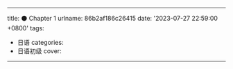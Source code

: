 <!--
 * @Author: HTT httishere0728@gmail.com
 * @Date: 2024-01-05 23:49:03
 * @LastEditors: HTT httishere0728@gmail.com
 * @LastEditTime: 2024-01-05 23:55:31
 * @FilePath: /hexo-yuque-blog/source/_posts/notion/86b2af186c26415.md
 * @Description: 这是默认设置,请设置`customMade`, 打开koroFileHeader查看配置 进行设置: https://github.com/OBKoro1/koro1FileHeader/wiki/%E9%85%8D%E7%BD%AE
-->
---
title: ⚫ Chapter 1
urlname: 86b2af186c26415
date: '2023-07-27 22:59:00 +0800'
tags:
  - 日语
categories:
  - 日语初级
cover:
---

